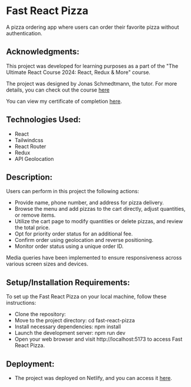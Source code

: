 # Fast React Pizza

A pizza ordering app where users can order their favorite pizza without authentication.

## Acknowledgments:

This project was developed for learning purposes as a part of the "The Ultimate React Course 2024: React, Redux & More" course.

The project was designed by Jonas Schmedtmann, the tutor. For more details, you can check out the course [here](https://www.udemy.com/course/the-ultimate-react-course/?couponCode=ST7MT41824)

You can view my certificate of completion [here](https://www.udemy.com/certificate/UC-4f32ebd6-8961-4134-ac7d-fd457cd50766/).

## Technologies Used:

- React
- Tailwindcss
- React Router
- Redux
- API Geolocation

## Description:
Users can perform in this project the following actions: 

- Provide name, phone number, and address for pizza delivery.
- Browse the menu and add pizzas to the cart directly, adjust quantities, or remove items.
- Utilize the cart page to modify quantities or delete pizzas, and review the total price.
- Opt for priority order status for an additional fee.
- Confirm order using geolocation and reverse positioning.
- Monitor order status using a unique order ID.

Media queries have been implemented to ensure responsiveness across various screen sizes and devices.

## Setup/Installation Requirements:

To set up the Fast React Pizza on your local machine, follow these instructions:

- Clone the repository: 
- Move to the project directory: cd fast-react-pizza
- Install necessary dependencies: npm install
- Launch the development server: npm run dev
- Open your web browser and visit http://localhost:5173 to access Fast React Pizza.

## Deployment:

- The project was deployed on Netlify, and you can access it [here](https://fastpizzareactfast.netlify.app/).
